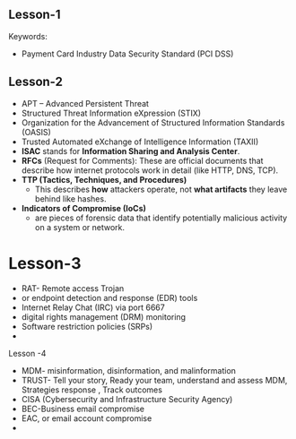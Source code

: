 
## Lesson-1
Keywords:
- Payment Card Industry Data Security Standard (PCI DSS)


## Lesson-2
- APT – Advanced Persistent Threat
- Structured Threat Information eXpression (STIX)
- Organization for the Advancement of Structured Information Standards (OASIS)
- Trusted Automated eXchange of Intelligence Information (TAXII)
- **ISAC** stands for **Information Sharing and Analysis Center**.
- **RFCs** (Request for Comments): These are official documents that describe how internet protocols work in detail (like HTTP, DNS, TCP).
- **TTP (Tactics, Techniques, and Procedures)**  
	- This describes **how** attackers operate, not **what artifacts** they leave behind like hashes.
- **Indicators of Compromise (IoCs)** 
	- are pieces of forensic data that identify potentially malicious activity on a system or network.

# Lesson-3

- RAT- Remote access Trojan
- or endpoint detection and response (EDR) tools 
- Internet Relay Chat (IRC) via port 6667
- digital rights management (DRM) monitoring
- Software restriction policies (SRPs)
- 



Lesson -4
- MDM- misinformation, disinformation, and malinformation
- TRUST- Tell your story, Ready your team, understand and assess MDM, Strategies response , Track outcomes
- CISA (Cybersecurity and Infrastructure Security Agency)
- BEC-Business email compromise
- EAC, or email account compromise
- 